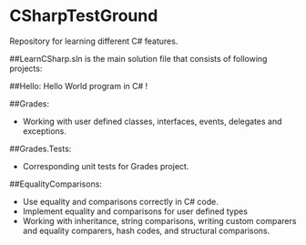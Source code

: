 # CSharpTestGround
Repository for learning different C# features.

##LearnCSharp.sln is the main solution file that consists of following projects:

##Hello:
Hello World program in C# !

##Grades:
- Working with user defined classes, interfaces, events, delegates and exceptions.

##Grades.Tests:
- Corresponding unit tests for Grades project.

##EqualityComparisons:
- Use equality and comparisons correctly in C# code.
- Implement equality and comparisons for user defined types
- Working with inheritance, string comparisons, writing custom comparers and equality comparers, hash codes, and structural comparisons.